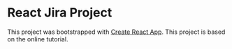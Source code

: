 # React Jira Project

This project was bootstrapped with [Create React App](https://github.com/facebook/create-react-app).
This project is based on the online tutorial.


